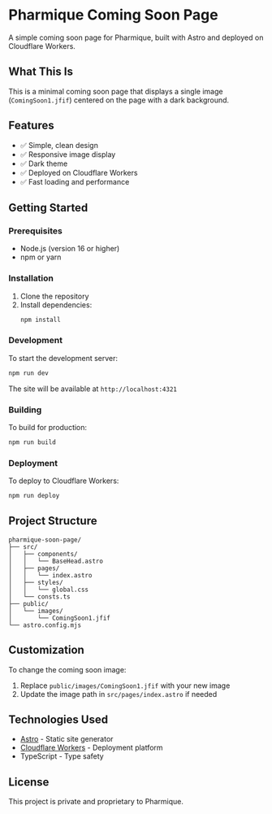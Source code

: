 # Pharmique Coming Soon Page

A simple coming soon page for Pharmique, built with Astro and deployed on Cloudflare Workers.

## What This Is

This is a minimal coming soon page that displays a single image (`ComingSoon1.jfif`) centered on the page with a dark background.

## Features

- ✅ Simple, clean design
- ✅ Responsive image display
- ✅ Dark theme
- ✅ Deployed on Cloudflare Workers
- ✅ Fast loading and performance

## Getting Started

### Prerequisites

- Node.js (version 16 or higher)
- npm or yarn

### Installation

1. Clone the repository
2. Install dependencies:
   ```bash
   npm install
   ```

### Development

To start the development server:
```bash
npm run dev
```

The site will be available at `http://localhost:4321`

### Building

To build for production:
```bash
npm run build
```

### Deployment

To deploy to Cloudflare Workers:
```bash
npm run deploy
```

## Project Structure

```
pharmique-soon-page/
├── src/
│   ├── components/
│   │   └── BaseHead.astro
│   ├── pages/
│   │   └── index.astro
│   ├── styles/
│   │   └── global.css
│   └── consts.ts
├── public/
│   └── images/
│       └── ComingSoon1.jfif
└── astro.config.mjs
```

## Customization

To change the coming soon image:
1. Replace `public/images/ComingSoon1.jfif` with your new image
2. Update the image path in `src/pages/index.astro` if needed

## Technologies Used

- [Astro](https://astro.build/) - Static site generator
- [Cloudflare Workers](https://workers.cloudflare.com/) - Deployment platform
- TypeScript - Type safety

## License

This project is private and proprietary to Pharmique.
